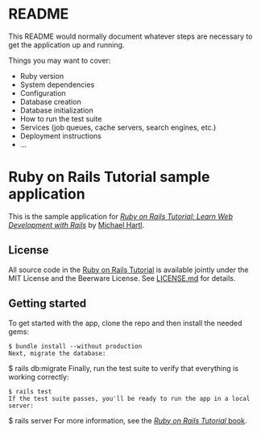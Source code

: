# README

This README would normally document whatever steps are necessary to get the
application up and running.

Things you may want to cover:
* Ruby version
* System dependencies
* Configuration
* Database creation
* Database initialization
* How to run the test suite
* Services (job queues, cache servers, search engines, etc.)
* Deployment instructions
* ...

# Ruby on Rails Tutorial sample application
This is the sample application for
[*Ruby on Rails Tutorial:
Learn Web Development with Rails*](http://www.railstutorial.org/)
by [Michael Hartl](http://www.michaelhartl.com/).

## License
All source code in the [Ruby on Rails Tutorial](http://railstutorial.org/)
is available jointly under the MIT License and the Beerware License. See
[LICENSE.md](LICENSE.md) for details.

## Getting started
To get started with the app, clone the repo and then install the needed gems:

```
$ bundle install --without production
Next, migrate the database:

```
$ rails db:migrate
Finally, run the test suite to verify that everything is working correctly:

```
$ rails test
If the test suite passes, you'll be ready to run the app in a local server:

```
$ rails server
For more information, see the
[*Ruby on Rails Tutorial* book](http://www.railstutorial.org/book).
